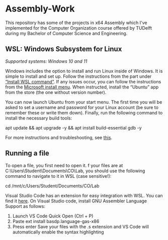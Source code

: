 # Assembly-Work
This repository has some of the projects in x64 Assembly which I've implemented for the Computer Organization course offered by TUDelft during my Bachelor of Computer Science and Engineering.

## WSL: Windows Subsystem for Linux
$\textit{Supported systems: Windows 10 and 11}$

Windows includes the option to install and run Linux inside of Windows. It is simple to install and set up. Follow the instructions from the part under [“Install WSL command”](https://docs.microsoft.com/en-us/windows/wsl/install). If any issues occur, you can follow the instructions from the [Microsoft install menu](https://docs.microsoft.com/en-us/windows/wsl/install-manual). When instructed, install the “Ubuntu” app from the store (the one without version number).

You can now launch Ubuntu from your start menu. The first time you will be asked to set a username and password for your Linux account (be sure to remember these or write them down). Finally, run the following command to install the necessary build tools:

apt update && apt upgrade -y && apt install build-essential gdb -y

For more instructions and troubleshooting, see [this](https://docs.microsoft.com/en-us/windows/wsl/troubleshooting).

## Running a file
To open a file, you first need to open it. f your files are at C:\Users\Student\Documents\CO\Lab, you should use the following command to navigate to it in WSL (case sensitive!):

cd /mnt/c/Users/Student/Documents/CO/Lab

Visual Studio Code has an extension for easy integration with WSL. You can find it [here](https://marketplace.visualstudio.com/items?itemName=ms-vscode-remote.remote-wsl). On Visual Studio code, install GNU Assembler Language Support as follows:
1. Launch VS Code Quick Open (Ctrl + P)
2. Paste ext install basdp.language-gas-x86
3. Press enter
Save your files with the .s extension and VS Code will automatically enable the syntax highlighting
